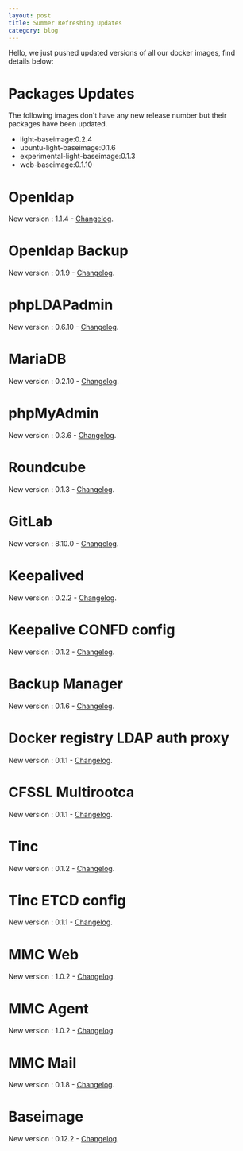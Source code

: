 ```yaml
---
layout: post
title: Summer Refreshing Updates
category: blog
---
```


Hello, we just pushed updated versions of all our docker images, find details below:

# Packages Updates

The following images don't have any new release number but their packages have been updated.

 - light-baseimage:0.2.4
 - ubuntu-light-baseimage:0.1.6
 - experimental-light-baseimage:0.1.3
 - web-baseimage:0.1.10

# Openldap
New version : 1.1.4 - [Changelog](https://github.com/osixia/docker-openldap/blob/stable/CHANGELOG.md).

# Openldap Backup
New version : 0.1.9 - [Changelog](https://github.com/osixia/docker-openldap-backup/blob/stable/CHANGELOG.md).

# phpLDAPadmin
New version : 0.6.10 - [Changelog](https://github.com/osixia/docker-phpLDAPadmin/blob/stable/CHANGELOG.md).

# MariaDB
New version : 0.2.10 - [Changelog](https://github.com/osixia/docker-mariadb/blob/stable/CHANGELOG.md).

# phpMyAdmin
New version : 0.3.6 - [Changelog](https://github.com/osixia/docker-phpMyAdmin/blob/stable/CHANGELOG.md).

# Roundcube
New version : 0.1.3 - [Changelog](https://github.com/osixia/docker-roundcube/blob/stable/CHANGELOG.md).

# GitLab
New version : 8.10.0 - [Changelog](https://github.com/osixia/docker-gitlab/blob/stable/CHANGELOG.md).

# Keepalived
New version : 0.2.2 - [Changelog](https://github.com/osixia/docker-keepalived/blob/stable/CHANGELOG.md).

# Keepalive CONFD config
New version : 0.1.2 - [Changelog](https://github.com/osixia/docker-keepalived-confd/blob/stable/CHANGELOG.md).

# Backup Manager
New version : 0.1.6 - [Changelog](https://github.com/osixia/docker-backup-manager/blob/stable/CHANGELOG.md).

# Docker registry LDAP auth proxy
New version : 0.1.1 - [Changelog](https://github.com/osixia/docker-registry-ldap-auth/blob/stable/CHANGELOG.md).

# CFSSL Multirootca
New version : 0.1.1 - [Changelog](https://github.com/osixia/docker-cfssl-multirootca/blob/stable/CHANGELOG.md).

# Tinc
New version : 0.1.2 - [Changelog](https://github.com/osixia/docker-tinc/blob/stable/CHANGELOG.md).

# Tinc ETCD config
New version : 0.1.1 - [Changelog](https://github.com/osixia/docker-tinc-etcd/blob/stable/CHANGELOG.md).

# MMC Web
New version : 1.0.2 - [Changelog](https://github.com/osixia/docker-mmc-web/blob/stable/CHANGELOG.md).

# MMC Agent
New version : 1.0.2 - [Changelog](https://github.com/osixia/docker-mmc-agent/blob/stable/CHANGELOG.md).

# MMC Mail
New version : 0.1.8 - [Changelog](https://github.com/osixia/docker-mmc-mail/blob/stable/CHANGELOG.md).

# Baseimage
New version : 0.12.2 - [Changelog](https://github.com/osixia/docker-keepalived/blob/stable/CHANGELOG.md).
